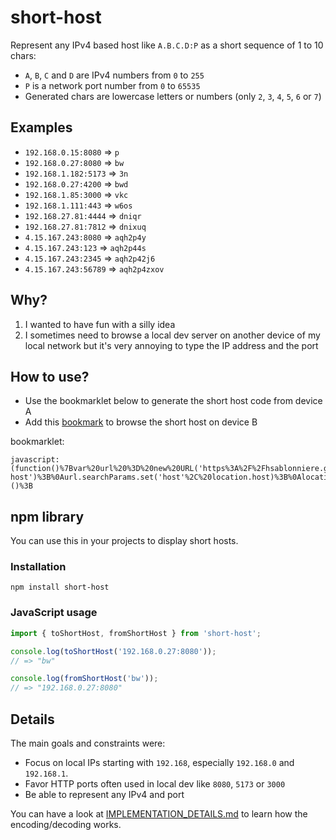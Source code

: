# short-host

Represent any IPv4 based host like `A.B.C.D:P` as a short sequence of 1 to 10 chars:

- `A`, `B`, `C` and `D` are IPv4 numbers from `0` to `255`
- `P` is a network port number from `0` to `65535`
- Generated chars are lowercase letters or numbers (only `2`, `3`, `4`, `5`, `6` or `7`)

## Examples

- `192.168.0.15:8080` => `p`
- `192.168.0.27:8080` => `bw`
- `192.168.1.182:5173` => `3n`
- `192.168.0.27:4200` => `bwd`
- `192.168.1.85:3000` => `vkc`
- `192.168.1.111:443` => `w6os`
- `192.168.27.81:4444` => `dniqr`
- `192.168.27.81:7812` => `dnixuq`
- `4.15.167.243:8080` => `aqh2p4y`
- `4.15.167.243:123` => `aqh2p44s`
- `4.15.167.243:2345` => `aqh2p42j6`
- `4.15.167.243:56789` => `aqh2p4zxov`

## Why?

1. I wanted to have fun with a silly idea
2. I sometimes need to browse a local dev server on another device of my local network but it's very annoying to type the IP address and the port

## How to use?

- Use the bookmarklet below to generate the short host code from device A
- Add this [bookmark](https://hsablonniere.github.io/short-host) to browse the short host on device B

bookmarklet:

```
javascript:(function()%7Bvar%20url%20%3D%20new%20URL('https%3A%2F%2Fhsablonniere.github.io%2Fshort-host')%3B%0Aurl.searchParams.set('host'%2C%20location.host)%3B%0Alocation.href%20%3D%20url.toString()%3B%7D)()%3B
```

## npm library

You can use this in your projects to display short hosts.

### Installation

```
npm install short-host
```

### JavaScript usage

```js
import { toShortHost, fromShortHost } from 'short-host';

console.log(toShortHost('192.168.0.27:8080'));
// => "bw"

console.log(fromShortHost('bw'));
// => "192.168.0.27:8080"
```

## Details

The main goals and constraints were:

- Focus on local IPs starting with `192.168`, especially `192.168.0` and `192.168.1`.
- Favor HTTP ports often used in local dev like `8080`, `5173` or `3000`
- Be able to represent any IPv4 and port

You can have a look at [IMPLEMENTATION_DETAILS.md](./IMPLEMENTATION_DETAILS.md) to learn how the encoding/decoding works.
